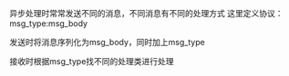异步处理时常常发送不同的消息，不同消息有不同的处理方式
这里定义协议：
msg_type:msg_body

发送时将消息序列化为msg_body，同时加上msg_type

接收时根据msg_type找不同的处理类进行处理
